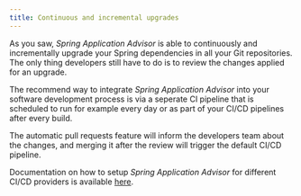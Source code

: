```yaml
---
title: Continuous and incremental upgrades
---
```


As you saw, *Spring Application Advisor* is able to continuously and incrementally upgrade your Spring dependencies in all your Git repositories. The only thing developers still have to do is to review the changes applied for an upgrade.

The recommend way to integrate *Spring Application Advisor* into your software development process is via a seperate CI pipeline that is scheduled to run for example every day or as part of your CI/CD pipelines after every build.

The automatic pull requests feature will inform the developers team about the changes, and merging it after the review will trigger the default CI/CD pipeline.

Documentation on how to setup *Spring Application Advisor* for different CI/CD providers is available [here](https://docs.vmware.com/en/Tanzu-Spring-Runtime/Commercial/Tanzu-Spring-Runtime/app-advisor-integrate-with-ci-cd.html).